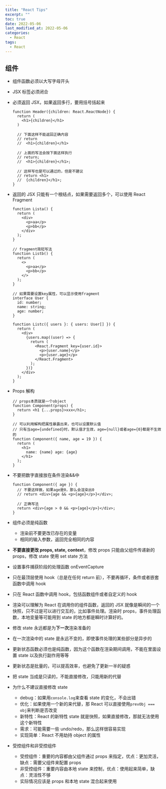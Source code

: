 ```yaml
---
title: "React Tips"
excerpt: ""
toc: true
date: 2022-05-06
last_modified_at: 2022-05-06
categories:
  - React
tags:
  - React
---
```


## 组件

- 组件函数必须以大写字母开头
- JSX 标签必须闭合
- 必须返回 JSX，如果返回多行，要用括号括起来

  ```tsx
  function Header({children: React.ReactNode}) {
    return (
      <h1>{children}</h1>
    )

    // 下面这样不能返回正确内容
    // return
    //  <h1>{children}</h1>

    // 上面的写法会按下面这样执行
    // return;
    //  <h1>{children}</h1>;

    // 这样写也是可以通过的，但是不建议
    // return <h1>
    //  {children}</h1>;
  }
  ```

- 返回的 JSX 只能有一个根结点，如果需要返回多个，可以使用 React Fragment

  ```tsx
  function Lista() {
    return (
      <div>
        <p>aa</p>
        <p>bb</p>
      </div>
    );
  }

  // fragment简短写法
  function Listb() {
    return (
      <>
        <p>aa</p>
        <p>bb</p>
      </>
    );
  }

  // 如果需要设置key属性，可以显示使用fragment
  interface User {
    id: number;
    name: string;
    age: number;
  }

  function Listc({ users }: { users: User[] }) {
    return (
      <div>
        {users.map((user) => {
          return (
            <React.Fragment key={user.id}>
              <p>{user.name}</p>
              <p>{user.age}</p>
            </React.Fragment>
          );
        })}
      </div>
    );
  }
  ```

- Props 解构

  ```tsx
  // props本质就是一个object
  function Component(props) {
    return <h1 {...props}>xxx</h1>;
  }

  // 可以利用解构把属性暴露出来，也可以设置默认值
  // 只有当age={undefined}时，默认值才生效，age={null}或者age={0}都是不生效的
  function Component({ name, age = 19 }) {
    return (
      <h1>
        name: {name} age: {age}
      </h1>
    );
  }
  ```

- 不要把数字直接放在条件渲染&&中

  ```tsx
  function Component({ age }) {
    // 不要这样做，如果age是0，那么会渲染出0
    // return <div>{age && <p>{age}</p>}</div>;

    // 正确写法
    return <div>{age > 0 && <p>{age}</p>}</div>;
  }
  ```

- 组件必须是纯函数

  - 渲染前不要更改已存在的变量
  - 相同的输入参数，返回完全相同的内容

- **不要直接更改 props, state, context**，修改 props 只能由父组件传递新的 props，修改 state 使用 set state 方法

- 设置事件捕获阶段的处理函数 onEventCapture

- 只在最顶层使用 hook（总是在任何 return 前），不要再循环，条件或者嵌套函数中调用 hook

- 只在 React 函数中调用 hook，包括函数组件或者自定义的 hook

- 渲染可以理解为 React 在调用你的组件函数，返回的 JSX 就像是瞬间的一个快照，只不过是可以进行交互的，比如事件处理。渲染时 props，事件处理函数，本地变量等可能用到 state 的地方都是瞬时计算好的。

- 修改 state 永远都是为**下一次**渲染准备的

- 在一次渲染中的 state 是永远不变的，即使事件处理的某些部分是异步的

- 更新状态函数必须也是纯函数，因为这个函数在渲染期间调用，不能在里面设置 state 以及执行副作用等等

- 更新状态是批量的，可以提高效率，也避免了更新一半的疑惑

- 把 state 当成是只读的，不能直接修改，只能用新的代替

- 为什么不建议直接修改 state

  - debug：如果用`console.log`来查看 state 的变化，不会出错
  - 优化：如果使用一个新的来代替，那 React 可以直接使用`prevObj === obj`来判断是否改变
  - 新特性：React 的新特性 state 就是快照，如果直接修改，那就无法使用这个新特性
  - 需求：可能需要一些 undo/redo，那么这样很容易实现
  - 实现简单：React 不用劫持 object 的属性

- 受控组件和非受控组件
  - 受控组件：重要的内容都由父组件通过 props 来指定，优点：更加灵活，缺点：需要父组件来配置 props
  - 非受控组件：重要内容由本地 state 来控制，优点：使用起来简单，缺点：灵活性不够
  - 实际情况应该是 props 和本地 state 混合起来使用
